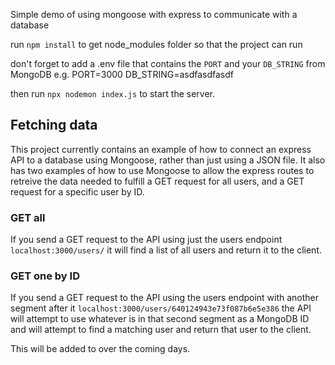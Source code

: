 Simple demo of using mongoose with express to communicate with a database

run `npm install` to get node_modules folder so that the project can run

don't forget to add a .env file that contains the `PORT` and your `DB_STRING` from MongoDB
e.g.
PORT=3000
DB_STRING=asdfasdfasdf

then run `npx nodemon index.js` to start the server.

## Fetching data

This project currently contains an example of how to connect an express API to a database using Mongoose, rather than just using a JSON file. It also has two examples of how to use Mongoose to allow the express routes to retreive the data needed to fulfill a GET request for all users, and a GET request for a specific user by ID.

### GET all

If you send a GET request to the API using just the users endpoint `localhost:3000/users/` it will find a list of all users and return it to the client.

### GET one by ID

If you send a GET request to the API using the users endpoint with another segment after it `localhost:3000/users/640124943e73f087b6e5e386` the API will attempt to use whatever is in that second segment as a MongoDB ID and will attempt to find a matching user and return that user to the client.

This will be added to over the coming days.
